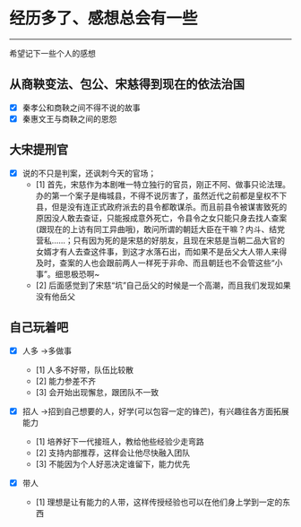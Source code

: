 # 经历多了、感想总会有一些

------

希望记下一些个人的感想

## 从商鞅变法、包公、宋慈得到现在的依法治国
- [x] 秦孝公和商鞅之间不得不说的故事
- [x] 秦惠文王与商鞅之间的恩怨

## 大宋提刑官
- [x] 说的不只是判案，还讽刺今天的官场；
	- [1] 首先，宋慈作为本剧唯一特立独行的官员，刚正不阿、做事只论法理。办的第一个案子是梅城县，不得不说厉害了，虽然近代之前都是皇权不下县，但是没有连正式政府派去的县令都敢谋杀。而且前县令被谋害致死的原因没人敢去查证，只能报成意外死亡，令县令之女只能只身去找人查案(跟现在的上访有同工异曲哦)，敢问所谓的朝廷大臣在干嘛？内斗、结党营私......；只有因为死的是宋慈的好朋友，且现在宋慈是当朝二品大官的女婿才有人去查这件事，到这才水落石出，而如果不是岳父大人带人来得及时，查案的人也会跟前两人一样死于非命、而且朝廷也不会管这些“小事”。细思极恐啊~
	- [2] 后面感觉到了宋慈“坑”自己岳父的时候是一个高潮，而且我们发现如果没有他岳父

## 自己玩着吧
- [x] 人多 ->多做事
	 - [1] 人多不好带，队伍比较散
	 - [2] 能力参差不齐
	 - [3] 会开始出现懈怠，跟团队不一致

- [x] 招人 ->招到自己想要的人，好学(可以包容一定的锋芒)，有兴趣往各方面拓展能力
	 - [1] 培养好下一代接班人，教给他些经验少走弯路
	 - [2] 支持内部推荐，这样会让他尽快融入团队
	 - [3] 不能因为个人好恶决定谁留下，能力优先

- [x] 带人
 	- [1] 理想是让有能力的人带，这样传授经验也可以在他们身上学到一定的东西